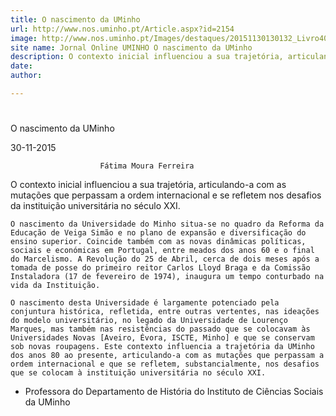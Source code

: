 ```yaml
---
title: O nascimento da UMinho
url: http://www.nos.uminho.pt/Article.aspx?id=2154
image: http://www.nos.uminho.pt/Images/destaques/20151130130132_Livro40AnosUMinho7.jpg
site name: Jornal Online UMINHO O nascimento da UMinho
description: O contexto inicial influenciou a sua trajetória, articulando-a com as mutações que perpassam a ordem internacional e se refletem nos desafios da instituição universitária no século XXI.
date: 
author: 

---
```


# 

O nascimento da UMinho

30-11-2015

                        Fátima Moura Ferreira

O contexto inicial influenciou a sua trajetória, articulando-a com as mutações que perpassam a ordem internacional e se refletem nos desafios da instituição universitária no século XXI.

	O nascimento da Universidade do Minho situa-se no quadro da Reforma da Educação de Veiga Simão e no plano de expansão e diversificação do ensino superior. Coincide também com as novas dinâmicas políticas, sociais e económicas em Portugal, entre meados dos anos 60 e o final do Marcelismo. A Revolução do 25 de Abril, cerca de dois meses após a tomada de posse do primeiro reitor Carlos Lloyd Braga e da Comissão Instaladora (17 de fevereiro de 1974), inaugura um tempo conturbado na vida da Instituição.

	O nascimento desta Universidade é largamente potenciado pela conjuntura histórica, refletida, entre outras vertentes, nas ideações do modelo universitário, no legado da Universidade de Lourenço Marques, mas também nas resistências do passado que se colocavam às Universidades Novas [Aveiro, Évora, ISCTE, Minho] e que se conservam sob novas roupagens. Este contexto influencia a trajetória da UMinho dos anos 80 ao presente, articulando-a com as mutações que perpassam a ordem internacional e que se refletem, substancialmente, nos desafios que se colocam à instituição universitária no século XXI.

* Professora do Departamento de História do Instituto de Ciências Sociais da UMinho

